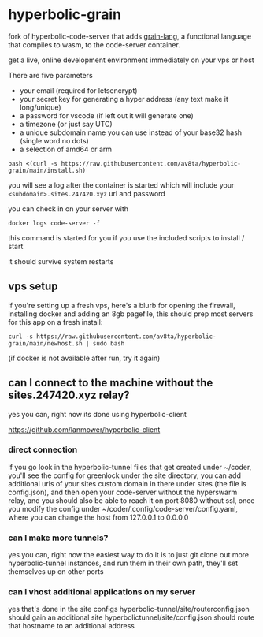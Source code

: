 # hyperbolic-grain

fork of hyperbolic-code-server that adds [grain-lang](https://grain-lang.org/), a functional language that compiles to wasm, to the code-server container.

get a live, online development environment immediately on your vps or host

There are five parameters

- your email (required for letsencrypt)
- your secret key for generating a hyper address (any text make it long/unique)
- a password for vscode (if left out it will generate one)
- a timezone (or just say UTC)
- a unique subdomain name you can use instead of your base32 hash (single word no dots)
- a selection of amd64 or arm

```
bash <(curl -s https://raw.githubusercontent.com/av8ta/hyperbolic-grain/main/install.sh)
```

you will see a log after the container is started which will include your `<subdomain>.sites.247420.xyz` url and password

you can check in on your server with

```
docker logs code-server -f
```

this command is started for you if you use the included scripts to install / start

it should survive system restarts

## vps setup

if you're setting up a fresh vps, here's a blurb for opening the firewall, installing docker and adding an 8gb pagefile, this should prep most servers for this app on a fresh install:

```
curl -s https://raw.githubusercontent.com/av8ta/hyperbolic-grain/main/newhost.sh | sudo bash
```

(if docker is not available after run, try it again)

## can I connect to the machine without the sites.247420.xyz relay?

yes you can, right now its done using hyperbolic-client

<https://github.com/lanmower/hyperbolic-client>

### direct connection

if you go look in the hyperbolic-tunnel files that get created under ~/coder, you'll see the config for greenlock under the site directory, you can add additional urls of your sites custom domain in there under sites (the file is config.json), and then open your code-server without the hyperswarm relay, and you should also be able to reach it on port 8080 without ssl, once you modify the config under ~/coder/.config/code-server/config.yaml, where you can change the host from 127.0.0.1 to 0.0.0.0

### can I make more tunnels?

yes you can, right now the easiest way to do it is to just git clone out more hyperbolic-tunnel instances, and run them in their own path, they'll set themselves up on other ports

### can I vhost additional applications on my server

yes that's done in the site configs
hyperbolic-tunnel/site/routerconfig.json should gain an additional site
hyperbolictunnel/site/config.json should route that hostname to an additional address
